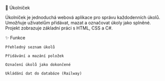 📝 Úkolníček

Úkolníček je jednoduchá webová aplikace pro správu každodenních úkolů. Umožňuje uživatelům přidávat, mazat a označovat úkoly jako splněné. 
Projekt zobrazuje základní práci s HTML, CSS a C#.

✨ Funkce

    Přehledný seznam úkolů

    Přidávání a mazání položek

    Označení úkolů jako dokončené

    Ukládání dat do databáze (Railway)

